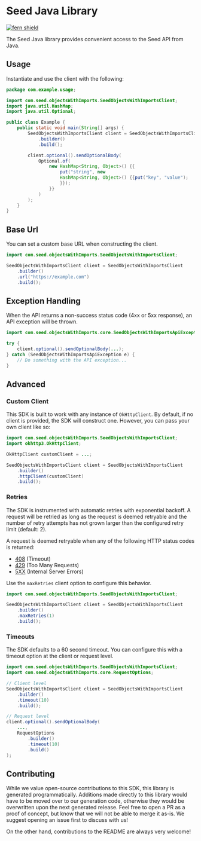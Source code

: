 # Seed Java Library

[![fern shield](https://img.shields.io/badge/%F0%9F%8C%BF-Built%20with%20Fern-brightgreen)](https://buildwithfern.com?utm_source=github&utm_medium=github&utm_campaign=readme&utm_source=Seed%2FJava)

The Seed Java library provides convenient access to the Seed API from Java.

## Usage

Instantiate and use the client with the following:

```java
package com.example.usage;

import com.seed.objectsWithImports.SeedObjectsWithImportsClient;
import java.util.HashMap;
import java.util.Optional;

public class Example {
    public static void main(String[] args) {
        SeedObjectsWithImportsClient client = SeedObjectsWithImportsClient
            .builder()
            .build();

        client.optional().sendOptionalBody(
            Optional.of(
                new HashMap<String, Object>() {{
                    put("string", new 
                    HashMap<String, Object>() {{put("key", "value");
                    }});
                }}
            )
        );
    }
}
```

## Base Url

You can set a custom base URL when constructing the client.

```java
import com.seed.objectsWithImports.SeedObjectsWithImportsClient;

SeedObjectsWithImportsClient client = SeedObjectsWithImportsClient
    .builder()
    .url("https://example.com")
    .build();
```

## Exception Handling

When the API returns a non-success status code (4xx or 5xx response), an API exception will be thrown.

```java
import com.seed.objectsWithImports.core.SeedObjectsWithImportsApiException;

try {
    client.optional().sendOptionalBody(...);
} catch (SeedObjectsWithImportsApiException e) {
    // Do something with the API exception...
}
```

## Advanced

### Custom Client

This SDK is built to work with any instance of `OkHttpClient`. By default, if no client is provided, the SDK will construct one. 
However, you can pass your own client like so:

```java
import com.seed.objectsWithImports.SeedObjectsWithImportsClient;
import okhttp3.OkHttpClient;

OkHttpClient customClient = ...;

SeedObjectsWithImportsClient client = SeedObjectsWithImportsClient
    .builder()
    .httpClient(customClient)
    .build();
```

### Retries

The SDK is instrumented with automatic retries with exponential backoff. A request will be retried as long
as the request is deemed retryable and the number of retry attempts has not grown larger than the configured
retry limit (default: 2).

A request is deemed retryable when any of the following HTTP status codes is returned:

- [408](https://developer.mozilla.org/en-US/docs/Web/HTTP/Status/408) (Timeout)
- [429](https://developer.mozilla.org/en-US/docs/Web/HTTP/Status/429) (Too Many Requests)
- [5XX](https://developer.mozilla.org/en-US/docs/Web/HTTP/Status/500) (Internal Server Errors)

Use the `maxRetries` client option to configure this behavior.

```java
import com.seed.objectsWithImports.SeedObjectsWithImportsClient;

SeedObjectsWithImportsClient client = SeedObjectsWithImportsClient
    .builder()
    .maxRetries(1)
    .build();
```

### Timeouts

The SDK defaults to a 60 second timeout. You can configure this with a timeout option at the client or request level.

```java
import com.seed.objectsWithImports.SeedObjectsWithImportsClient;
import com.seed.objectsWithImports.core.RequestOptions;

// Client level
SeedObjectsWithImportsClient client = SeedObjectsWithImportsClient
    .builder()
    .timeout(10)
    .build();

// Request level
client.optional().sendOptionalBody(
    ...,
    RequestOptions
        .builder()
        .timeout(10)
        .build()
);
```

## Contributing

While we value open-source contributions to this SDK, this library is generated programmatically.
Additions made directly to this library would have to be moved over to our generation code,
otherwise they would be overwritten upon the next generated release. Feel free to open a PR as
a proof of concept, but know that we will not be able to merge it as-is. We suggest opening
an issue first to discuss with us!

On the other hand, contributions to the README are always very welcome!